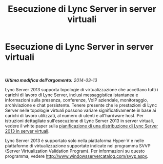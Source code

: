 ﻿---
title: Esecuzione di Lync Server in server virtuali
TOCTitle: Esecuzione di Lync Server in server virtuali
ms:assetid: e83c0f7f-88ec-434f-b35e-adedec3c318a
ms:mtpsurl: https://technet.microsoft.com/it-it/library/Gg399035(v=OCS.15)
ms:contentKeyID: 49887798
ms.date: 08/24/2015
mtps_version: v=OCS.15
ms.translationtype: HT
---

# Esecuzione di Lync Server in server virtuali

 

_**Ultima modifica dell'argomento:** 2014-03-13_

Lync Server 2013 supporta topologie di virtualizzazione che accettano tutti i carichi di lavoro di Lync Server, inclusi messaggistica istantanea e informazioni sulla presenza, conferenze, VoIP aziendale, monitoraggio, archiviazione e chat persistente. Tenere presente che le prestazioni di Lync Server nelle topologie virtuali possono variare significativamente in base ai carichi di lavoro utilizzati, al numero di utenti e all'hardware host. Per istruzioni dettagliate sull'esecuzione di Lync Server 2013 in server virtuali, vedere il white paper sulla [pianificazione di una distribuzione di Lync Server 2013 in server virtuali](http://www.microsoft.com/en-us/download/details.aspx?id=41936).

Lync Server 2013 è supportato solo nella piattaforma Hyper-V e nelle piattaforme di virtualizzazione supportate indicate nel programma SVVP (Server Virtualization Validation Program). Per informazioni su questo programma, vedere <http://www.windowsservercatalog.com/svvp.aspx>.

